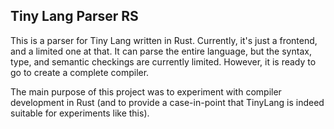 ## Tiny Lang Parser RS

This is a parser for Tiny Lang written in Rust. Currently, it's just a frontend, and a limited one at that. It can parse the entire language, but the syntax, type, and semantic checkings are currently limited. However, it is ready to go to create a complete compiler.

The main purpose of this project was to experiment with compiler development in Rust (and to provide a case-in-point that TinyLang is indeed suitable for experiments like this).

